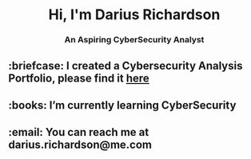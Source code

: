 <h1 align="center">Hi, I'm Darius Richardson</h1>
<h3 align="center">An Aspiring CyberSecurity Analyst</h3>

<h2>:briefcase: I created a Cybersecurity Analysis Portfolio, please find it <a href="https://github.com/dariusrichardson55/CyberSecurity-Bootcamp" target="blank">here</h2></a>


<h2>:books: I’m currently learning CyberSecurity</h2>

<h2>:email: You can reach me at darius.richardson@me.com</h2>
